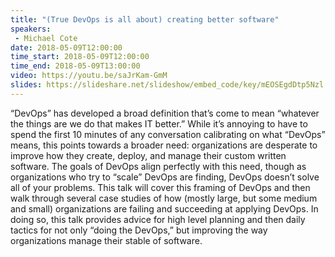 ```yaml
---
title: "(True DevOps is all about) creating better software"
speakers:
 - Michael Cote
date: 2018-05-09T12:00:00
time_start: 2018-05-09T12:00:00
time_end: 2018-05-09T13:00:00
video: https://youtu.be/saJrKam-GmM
slides: https://slideshare.net/slideshow/embed_code/key/mEOSEgdDtp5Nzl
---
```


<p>“DevOps” has developed a broad definition that’s come to mean “whatever the things are we do that makes IT better.” While it’s annoying to have to spend the first 10 minutes of any conversation calibrating on what “DevOps” means, this points towards a broader need: organizations are desperate to improve how they create, deploy, and manage their custom written software. The goals of DevOps align perfectly with this need, though as organizations who try to “scale” DevOps are finding, DevOps doesn’t solve all of your problems. This talk will cover this framing of DevOps and then walk through several case studies of how (mostly large, but some medium and small) organizations are failing and succeeding at applying DevOps. In doing so, this talk provides advice for high level planning and then daily tactics for not only “doing the DevOps,” but improving the way organizations manage their stable of software.</p>